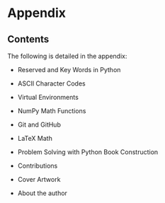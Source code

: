 
# Appendix
## Contents
The following is detailed in the appendix:

 * Reserved and Key Words in Python
 
 * ASCII Character Codes
 
 * Virtual Environments
 
 * NumPy Math Functions
 
 * Git and GitHub
 
 * LaTeX Math
 
 * Problem Solving with Python Book Construction
 
 * Contributions
 
 * Cover Artwork
 
 * About the author
 

